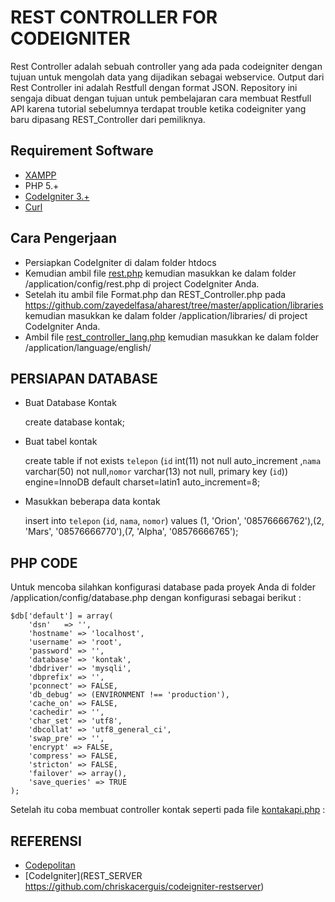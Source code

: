 # REST CONTROLLER FOR CODEIGNITER

Rest Controller adalah sebuah controller yang ada pada codeigniter dengan tujuan untuk mengolah data yang dijadikan sebagai webservice. Output dari Rest Controller ini adalah Restfull dengan format JSON. Repository ini sengaja dibuat dengan tujuan untuk pembelajaran cara membuat Restfull API karena tutorial sebelumnya terdapat trouble ketika codeigniter yang baru dipasang REST_Controller dari pemiliknya.

## Requirement Software

- [XAMPP](https://www.apachefriends.org/download.html)
- PHP 5.+
- [CodeIgniter 3.+](https://www.codeigniter.com/download)
- [Curl](https://curl.haxx.se/download.html)

## Cara Pengerjaan

- Persiapkan CodeIgniter di dalam folder htdocs 
- Kemudian ambil file [rest.php](https://github.com/zayedelfasa/aharest/blob/master/application/config/rest.php) kemudian masukkan ke dalam folder /application/config/rest.php di project CodeIgniter Anda.
- Setelah itu ambil file Format.php dan REST_Controller.php pada https://github.com/zayedelfasa/aharest/tree/master/application/libraries kemudian masukkan ke dalam folder /application/libraries/ di project CodeIgniter Anda. 
- Ambil file [rest_controller_lang.php](https://github.com/zayedelfasa/aharest/blob/master/application/language/english/rest_controller_lang.php) kemudian masukkan ke dalam folder /application/language/english/ 

## PERSIAPAN DATABASE

- Buat Database Kontak    

    create database kontak;

- Buat tabel kontak

    create table if not exists `telepon` (`id` int(11) not null auto_increment ,`nama` varchar(50) not null,`nomor` varchar(13) not null, primary key (`id`)) engine=InnoDB  default charset=latin1 auto_increment=8;

- Masukkan beberapa data kontak

    insert into `telepon` (`id`, `nama`, `nomor`) values (1, 'Orion', '08576666762'),(2, 'Mars', '08576666770'),(7, 'Alpha', '08576666765');
	
## PHP CODE

Untuk mencoba silahkan konfigurasi database pada proyek Anda di folder /application/config/database.php dengan konfigurasi sebagai berikut : 

    $db['default'] = array(
    	'dsn'	=> '',
    	'hostname' => 'localhost',
    	'username' => 'root',
    	'password' => '',
    	'database' => 'kontak',
    	'dbdriver' => 'mysqli',
    	'dbprefix' => '',
    	'pconnect' => FALSE,
    	'db_debug' => (ENVIRONMENT !== 'production'),
    	'cache_on' => FALSE,
    	'cachedir' => '',
    	'char_set' => 'utf8',
    	'dbcollat' => 'utf8_general_ci',
    	'swap_pre' => '',
    	'encrypt' => FALSE,
    	'compress' => FALSE,
    	'stricton' => FALSE,
    	'failover' => array(),
    	'save_queries' => TRUE
    );
	
Setelah itu coba membuat controller kontak seperti pada file [kontakapi.php](https://github.com/zayedelfasa/aharest/blob/master/application/controllers/kontakapi.php) : 

## REFERENSI

- [Codepolitan](https://www.codepolitan.com/rest-api-server-sederhana-dengan-codeigniter-58901f324a29f)
- [CodeIgniter](REST_SERVER https://github.com/chriskacerguis/codeigniter-restserver)
